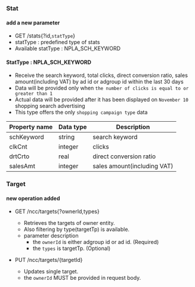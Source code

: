 ### Stat

#### add a new parameter
* GET /stats{?id,`statType`}
* statType : predefined type of stats
* Available statType : NPLA_SCH_KEYWORD

#### StatType : NPLA_SCH_KEYWORD
* Receive the search keyword, total clicks, direct conversion ratio, sales amount(including VAT) by ad id or adgroup id within the last 30 days
* Data will be provided only when `the number of clicks is equal to or greater than 1`
* Actual data will be provided after it has been displayed on `November 10` shopping search advertising 
* This type offers the only `shopping campaign type` data

Property name|Data type|Description
---|---|---
schKeyword |string|search keyword
clkCnt|integer|clicks
drtCrto|real|direct conversion ratio
salesAmt |integer|sales amount(including VAT)

### Target

#### new operation added
  * GET /ncc/targets{?ownerId,types}
    * Retrieves the targets of owner entity.
    * Also filtering by type(targetTp) is available.
    * parameter description
      * the `ownerId` is either adgroup id or ad id. (Required)
      * the `types` is targetTp. (Optional)

  * PUT /ncc/targets/{targetId}
    * Updates single target.
    * the `ownerId` MUST be provided in request body.
